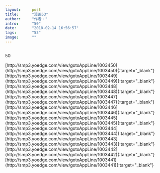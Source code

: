 ```yaml
---
layout:     post
title:      "漫画53"
author:     "作者："
intro:      "50"
date:       "2018-02-14 16:56:57"
tags:       "53"
image:      ""
---
```

<div style="text-align: center">
<p><img src=""/></p>
</div>
<p class="post-meta">
<span>50</span>
</p>
[http://smp3.yoedge.com/view/gotoAppLine/1003450](http://smp3.yoedge.com/view/gotoAppLine/1003450){:target="_blank"}
[http://smp3.yoedge.com/view/gotoAppLine/1003449](http://smp3.yoedge.com/view/gotoAppLine/1003449){:target="_blank"}
[http://smp3.yoedge.com/view/gotoAppLine/1003448](http://smp3.yoedge.com/view/gotoAppLine/1003448){:target="_blank"}
[http://smp3.yoedge.com/view/gotoAppLine/1003447](http://smp3.yoedge.com/view/gotoAppLine/1003447){:target="_blank"}
[http://smp3.yoedge.com/view/gotoAppLine/1003446](http://smp3.yoedge.com/view/gotoAppLine/1003446){:target="_blank"}
[http://smp3.yoedge.com/view/gotoAppLine/1003445](http://smp3.yoedge.com/view/gotoAppLine/1003445){:target="_blank"}
[http://smp3.yoedge.com/view/gotoAppLine/1003444](http://smp3.yoedge.com/view/gotoAppLine/1003444){:target="_blank"}
[http://smp3.yoedge.com/view/gotoAppLine/1003443](http://smp3.yoedge.com/view/gotoAppLine/1003443){:target="_blank"}
[http://smp3.yoedge.com/view/gotoAppLine/1003442](http://smp3.yoedge.com/view/gotoAppLine/1003442){:target="_blank"}
[http://smp3.yoedge.com/view/gotoAppLine/1003441](http://smp3.yoedge.com/view/gotoAppLine/1003441){:target="_blank"}


